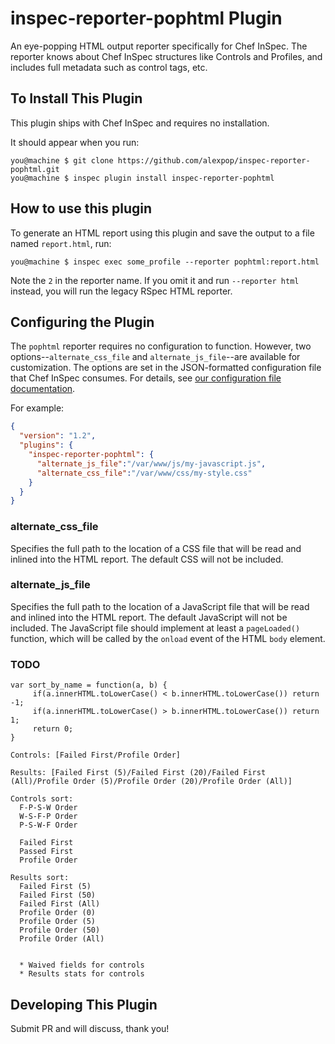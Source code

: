 # inspec-reporter-pophtml Plugin

An eye-popping HTML output reporter specifically for Chef InSpec. The reporter knows about Chef InSpec structures like Controls and Profiles, and includes full metadata such as control tags, etc.

## To Install This Plugin

This plugin ships with Chef InSpec and requires no installation.

It should appear when you run:

```
you@machine $ git clone https://github.com/alexpop/inspec-reporter-pophtml.git
you@machine $ inspec plugin install inspec-reporter-pophtml
```

## How to use this plugin

To generate an HTML report using this plugin and save the output to a file named `report.html`, run:

```
you@machine $ inspec exec some_profile --reporter pophtml:report.html
```

Note the `2` in the reporter name. If you omit it and run `--reporter html` instead, you will run the legacy RSpec HTML reporter.

## Configuring the Plugin

The `pophtml` reporter requires no configuration to function. However, two options--`alternate_css_file` and `alternate_js_file`--are available for customization. The options are set in the JSON-formatted configuration file that Chef InSpec consumes. For details, see [our configuration file documentation](https://www.inspec.io/docs/reference/config/).

For example:

```json
{
  "version": "1.2",
  "plugins": {
    "inspec-reporter-pophtml": {
      "alternate_js_file":"/var/www/js/my-javascript.js",
      "alternate_css_file":"/var/www/css/my-style.css"
    }
  }
}
```

### alternate\_css\_file

Specifies the full path to the location of a CSS file that will be read and inlined into the HTML report. The default CSS will not be included.

### alternate\_js\_file

Specifies the full path to the location of a JavaScript file that will be read and inlined into the HTML report. The default JavaScript will not be included. The JavaScript file should implement at least a `pageLoaded()` function, which will be called by the `onload` event of the HTML `body` element.

### TODO

```
var sort_by_name = function(a, b) {
     if(a.innerHTML.toLowerCase() < b.innerHTML.toLowerCase()) return -1;
     if(a.innerHTML.toLowerCase() > b.innerHTML.toLowerCase()) return 1;
     return 0;
}

Controls: [Failed First/Profile Order]

Results: [Failed First (5)/Failed First (20)/Failed First (All)/Profile Order (5)/Profile Order (20)/Profile Order (All)]

Controls sort:
  F-P-S-W Order
  W-S-F-P Order
  P-S-W-F Order

  Failed First
  Passed First
  Profile Order

Results sort:
  Failed First (5)
  Failed First (50)
  Failed First (All)
  Profile Order (0)
  Profile Order (5)
  Profile Order (50)
  Profile Order (All)


  * Waived fields for controls
  * Results stats for controls
```

## Developing This Plugin

Submit PR and will discuss, thank you!
